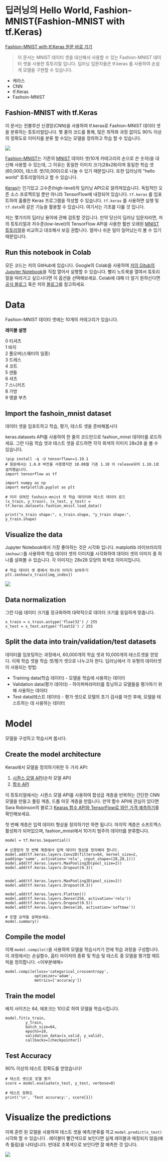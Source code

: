 # 딥러닝의 Hello World, Fashion-MNIST(Fashion-MNIST with tf.Keras)

[Fashion-MNIST with tf.Keras 원문 바로 가기](https://medium.com/tensorflow/hello-deep-learning-fashion-mnist-with-keras-50fcff8cd74a)

> 이 문서는 MNIST 데이터 셋을 대신해서 사용할 수 있는 Fashion-MNIST 데이터 셋을 사용한 튜토리얼 입니다. 딥러닝 입문자들은 tf.keras 를 사용하여 손쉽게 모델을 구현할 수 있습니다.

* 케라스
* CNN
* tf.Keras
* Fashoin-MNIST

## Fashion-MNIST with tf.Keras

이 문서는 컨볼루션 신경망(CNN)을 사용하여 tf.keras로 Fashion-MNIST 데이터 셋을 분류하는 튜토리얼입니다. 몇 줄의 코드를 통해, 많은 최적화 과정 없이도 90% 이상의 정확도로 이미지를 분류 할 수있는 모델을 정의하고 학습 할 수 있습니다.

![](media/10_1.png)

[Fashion-MNIST](https://github.com/zalandoresearch/fashion-mnist)는 기존의 [MNIST](http://yann.lecun.com/exdb/mnist/) 데이터 셋(10개 카테고리의 손으로 쓴 숫자)을 대신해 사용할 수 있는데, 그 이유는 동일한 이미지 크기(28x28)이며 동일한 학습 셋 (60,000), 테스트 셋(10,000)으로 나눌 수 있기 때문입니다. 또한 딥러닝의 "hello world" 튜토리얼이라고 할 수 있습니다.

[Keras](https://keras.io/)는 인기있고 고수준(high-level)의 딥러닝 API으로 알려져있습니다. 독립적인 오픈 소스 프로젝트일 뿐만 아니라 TensorFlow에 내장되어 있습니다. ```tf.keras``` 를 임포트하여 훌륭한 Keras 프로그램을 작성할 수 있습니다. ```tf.keras``` 를 사용하면 실행 및 ```tf.data```와 같은 기능을 활용할 수 있습니다. 여기서는 기초를 다룰 것 입니다.

저는 몇가지의 딥러닝 용어에 관해 검토할 것입니다. 만약 당신이 딥러닝 입문자라면, 저의 튜토리얼과 저수준(low-level)의 TensorFlow API을 사용한 훨씬 오래된 [MNIST 튜토리얼](https://www.tensorflow.org/tutorials/)을 비교하고 대조해서 보길 권합니다. 얼마나 쉬운 일이 일어났는지 볼 수 있기 때문입니다.  

## Run this notebook in Colab

모든 코드는 저의 GitHub에 있습니다. Google의 Colab을 사용하여 [저의 Gitub의 Jupyter Notebook](https://colab.research.google.com/github/margaretmz/deep-learning/blob/master/fashion_mnist_keras.ipynb)을 직접 열어서 실행할 수 있습니다. 빨리 노트북을 열여서 튜토리얼을 따라가고 싶으시다면 이 옵션을 선택해보세요. Colab에 대해 더 알기 원하신다면 [공식 블로그](https://medium.com/tensorflow/colab-an-easy-way-to-learn-and-use-tensorflow-d74d1686e309) 혹은 저의 [블로그](https://medium.com/@margaretmz/running-jupyter-notebook-with-colab-f4a29a9c7156)를 참고하세요.

# Data

Fashion-MNIST 데이터 셋에는 10개의 카테고리가 있습니다.

**레이블 설명**

0 티셔츠 <br>
1 바지 <br>
2 풀오버(스웨터의 일종) <br>
3 드레스 <br>
4 코트 <br>
5 샌들 <br>
6 셔츠 <br>
7 스니커즈 <br>
8 가방 <br>
9 앵클 부츠

## Import the fashoin_mnist dataset

데이터 셋을 임포트하고 학습, 평가, 테스트 셋을 준비해봅시다

keras.datasets API를 사용하여 한 줄의 코드만으로 fashion_minst 데이터를 로드하세요. 그런 다음 학습 셋과 테스트 셋을 로드하면 각각 회색의 이미지 28x28 을 볼 수 있습니다.

```
!pip install -q -U tensorflow>=1.10.1
# 원문에서는 1.8.0 버전을 사용했지만 18.08월 기준 1.10 이 release되어 1.10.1로 설치했습니다.
import tensorflow as tf

import numpy as np
import matplotlib.pyplot as plt

# 미리 섞여진 fashoin-mnist 의 학습 데이터와 테스트 데이터 로드
(x_train, y_train), (x_test, y_test) = tf.keras.datasets.fashion_mnist.load_data()

print("x_train shape:", x_train.shape, "y_train shape:", y_train.shape)
```

## Visualize the data

Jupyter Notebook에서 가장 좋아하는 것은 시각화 입니다. matplotlib 라이브러리의 ```imshow()```를 사용하여 학습 데이터 셋의 이미지를 시각화하여 데이터 셋의 이미지 중 하나를 살펴볼 수 있습니다. 각 이미지는 28x28 모양의 회색조 이미지입니다.

 ```
 # 학습 데이터 셋 중에서 하나의 이미지 보여주기
 plt.imshow(x_train[img_index])
 ```
 ![](media/10_2.png)

## Data normalization

그런 다음 데이터 크기를 정규화하여 대략적으로 데이터 크기를 동일하게 맞춥니다.
```
x_train = x_train.astype('float32') / 255
x_test = x_test.astype('float32') / 255
```

## Split the data into train/validation/test datasets

데이터를 임포팅하는 과정에서, 60,000개의 학습 셋과 10,000개의 테스트셋을 얻었다. 이제 학습 셋을 학습 셋/평가 셋으로 나누고자 한다. 딥러닝에서 각 유형의 데이터셋이 사용되는 방법:
  - Training data(학습 데이터) - 모델을 학습에 사용하는 데이터
  - Validation data(평가 데이터) - 하이퍼파라미터를 튜닝하고 모델들을 평가하기 위해 사용하는 데이터
  - Test data(테스트 데이터) - 평가 셋으로 모델의 초기 검사를 마친 후에, 모델을 테스트하는 데 사용하는 데이터

# Model

모델을 구성하고 학습시켜 봅시다.

## Create the model architecture

Keras에서 모델을 정의하기위한 두 가지 API:

1. [시퀀스 모델 API](https://keras.io/models/sequential/)(순차 모델 API)
2. [함수 API](https://keras.io/models/model/)

이 튜토리얼에서는 시퀀스 모델 API를 사용하여  합성곱 계층을 반복하는 간단한 CNN 모델을 만들고 풀링 계층, 드롭 아웃 계층을 만듭니다. 만약 함수 API에 관심이 있다면 Sara Robinson의 블로그 [Kearas 함수 API와 TensorFlow로 와인 가격 예측하기](https://medium.com/tensorflow/predicting-the-price-of-wine-with-the-keras-functional-api-and-tensorflow-a95d1c2c1b03)를 확인해보세요. <br>

첫 번째 계층은 입력 데이터 형상을 정의하기만 하면 됩니다. 마지막 계층은 소프트맥스 활성화가 되어있으며, fashion_mnist에서 10가지 범주의 데이터를 분류합니다.

```
model = tf.Keras.Sequential()

# 신경망의 첫 번째 계층에서 입력 데이터 형상을 정의해야 합니다.
model.add(tf.keras.layers.Conv2D(filters=64, kernel_size=2, padding='same', activation='relu', input_shape=(28,28,1)))
model.add(tf.keras.layers.MaxPooling2D(pool_size=2))
model.add(tf.keras.layers.Dropout(0.3))


model.add(tf.keras.layers.MaxPooling2D(pool_size=2))
model.add(tf.keras.layers.Dropout(0.3))

model.add(tf.keras.layers.Flatten())
model.add(tf.keras.layers.Dense(256, activation='relu'))
model.add(tf.keras.layers.Dropout(0.5))
model.add(tf.keras.layers.Dense(10, activation='softmax'))

# 모델 요약을 살펴보세요.
model.summary()
```

## Compile the model

이제 ```model.compile()```을 사용하여 모델을 학습시키기 전에 학습 과정을 구성합니다. 이 과정에서는 손실함수, 옵티 마이저의 종류 및 학습 및 테스트 중 모델을 평가할 메트릭을 정의합니다. <이부분애매>

```
model.compile(loss='categorical_crossentropy',
             optimizer='adam',
             metrics=['accuracy'])
```

## Train the model

배치 사이즈는 64, 에포크는 10으로 하여 모델을 학습시킵니다.
```
model.fit(x_train,
         y_train,
         batch_size=64,
         epochs=10,
         validation_data=(x_valid, y_valid),
         callbacks=[checkpointer])
```

## Test Accuracy

90% 이상의 테스트 정확도를 얻었습니다!
```
# 테스트 셋으로 모델 평가
score = model.evaluate(x_test, y_test, verbose=0)

# 테스트 정확도
print('\n', 'Test accuracy:', score[1])
```

# Visualize the predictions

이제 훈련 된 모델을 사용하여 테스트 셋을 예측/분류를 하고 ```model.predict(x_test)```   시각화 할 수 있습니다 . 레이블이 빨간색으로 보인다면 실제 레이블과 매칭되지 않음(예측 틀림)을 나타냅니다. 반대로 초록색으로 보인다면 잘 예측한 것 입니다.

![](media/10_3.png)
